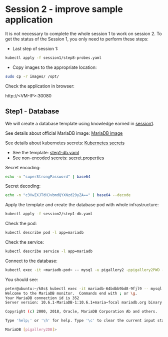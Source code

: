 # Session 2 - improve sample application

It is not necessary to complete the whole session 1 to work on session 2.
To get the status of the Session 1, you only need to perform these steps:

* Last step of session 1:

```sh
kubectl apply -f session1/step8-probes.yaml
```

* Copy images to the appropriate location:

```sh
sudo cp -r images/ /opt/
```

Check the application in browser:

http://\<VM-IP>:30080

## Step1 - Database

We will create a database template using knowledge earned in [session1](../session1).

See details about official MariaDB image:
[MariaDB image](https://hub.docker.com/_/mariadb "MariaDB image")

See details about kubernetes secrets:
[Kubernetes secrets](https://kubernetes.io/docs/concepts/configuration/secret/ "Kubernetes secrets")

* See the template: [step1-db.yaml](step1-db.yaml)
* See non-encoded secrets: [secret.properties](secret.properties)

Secret encoding:

```sh
echo -n "superStrongPassword" | base64
```

Secret decoding:

```sh
echo -n "c3VwZXJTdHJvbmdQYXNzd29yZA==" | base64 --decode
```

Apply the template and create the database pod with whole infrastructure:

```sh
kubectl apply -f session2/step1-db.yaml
```

Check the pod:

```sh
kubectl describe pod -l app=mariadb
```

Check the service:
```sh
kubectl describe service -l app=mariadb
```

Connect to the database:

```sh
kubectl exec -it <mariadb-pod> -- mysql -u pigallery2 -ppigallery2PWD -D pigallery2DB
```

You should see:

```sh
peter@ubuntu:~/k8s$ kubectl exec -it mariadb-64bdbb9bd8-9fjl9 -- mysql -u pigallery2 -ppigallery2PWD -D pigallery2DB
Welcome to the MariaDB monitor.  Commands end with ; or \g.
Your MariaDB connection id is 352
Server version: 10.6.1-MariaDB-1:10.6.1+maria~focal mariadb.org binary distribution

Copyright (c) 2000, 2018, Oracle, MariaDB Corporation Ab and others.

Type 'help;' or '\h' for help. Type '\c' to clear the current input statement.     

MariaDB [pigallery2DB]>
```
